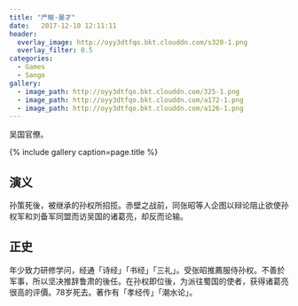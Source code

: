 ```yaml
---
title: "严畯·曼才"
date:   2017-12-10 12:11:11
header:
  overlay_image: http://oyy3dtfqo.bkt.clouddn.com/s320-1.png
  overlay_filter: 0.5
categories:
  - Games
  - Sango
gallery:
  - image_path: http://oyy3dtfqo.bkt.clouddn.com/325-1.png
  - image_path: http://oyy3dtfqo.bkt.clouddn.com/a172-1.png
  - image_path: http://oyy3dtfqo.bkt.clouddn.com/a126-1.png
---
```


吴国官僚。

{% include gallery caption=page.title %}

## 演义

孙策死後，被继承的孙权所招揽。赤壁之战前，同张昭等人企图以辩论阻止欲使孙权军和刘备军同盟而访吴国的诸葛亮，却反而论输。

## 正史

年少致力研修学问，经通「诗经」「书经」「三礼」。受张昭推薦服侍孙权。不善於军事，所以坚决推辞鲁肃的後任。在孙权即位後，为派往蜀国的使者，获得诸葛亮很高的评價。78岁死去。著作有「孝经传」「潮水论」。